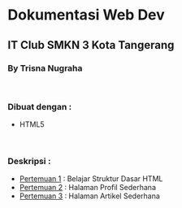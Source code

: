 # Dokumentasi Web Dev 
## IT Club SMKN 3 Kota Tangerang
### By Trisna Nugraha

<br>

### Dibuat dengan :
- HTML5

<br>

### Deskripsi :
- [Pertemuan 1](https://github.com/trisnanugraha/it-club-repo/tree/master/pertemuan-1) : Belajar Struktur Dasar HTML
- [Pertemuan 2](https://github.com/trisnanugraha/it-club-repo/tree/master/pertemuan-2) : Halaman Profil Sederhana
- [Pertemuan 3](https://github.com/trisnanugraha/it-club-repo/tree/master/pertemuan-3) : Halaman Artikel Sederhana

<br>
<br>